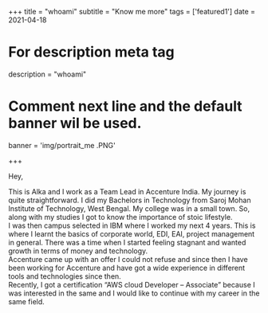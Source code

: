 +++
title = "whoami"
subtitle = "Know me more"
tags = ['featured1']
date = 2021-04-18

# For description meta tag
description = "whoami"

# Comment next line and the default banner wil be used.
banner = 'img/portrait_me   .PNG'

+++

Hey,

This is Alka and I work as a Team Lead in Accenture India. My journey is quite straightforward. I did my Bachelors in Technology from Saroj Mohan Institute of Technology, West Bengal. My college was in a small town. So, along with my studies I got to know the importance of stoic lifestyle. <br />
I was then campus selected in IBM where I worked my next 4 years. This is where I learnt the basics of corporate world, EDI, EAI, project management in general.   There was a time when I started feeling stagnant and wanted growth in terms of money and technology. <br />
Accenture came up with an offer I could not refuse and since then I have been working for Accenture and have got a wide experience in different tools and technologies since then. <br />
Recently, I got a certification “AWS cloud Developer – Associate” because I was interested in the same and I would like to continue with my career in the same field.
